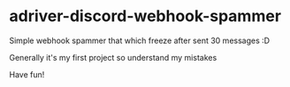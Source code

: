 # adriver-discord-webhook-spammer
Simple webhook spammer that which freeze after sent 30 messages :D

Generally it's my first project so understand my mistakes

Have fun!
